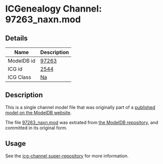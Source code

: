 # ICGenealogy Channel: 97263\_naxn.mod

## Details

Name | Description
---- | -----------
ModelDB id | [97263](http://senselab.med.yale.edu/ModelDB/ShowModel.cshtml?model=97263)
ICG id | [2544](http://icg.neurotheory.ox.ac.uk/channels/2/2544)
ICG Class | [Na](http://icg.neurotheory.ox.ac.uk/channels/2)

## Description

This is a single channel model file that was originally part of a [published model on the ModelDB website](http://senselab.med.yale.edu/mModelDB/ShowModel.cshtml?model=97263).

The file [97263\_naxn.mod](97263_naxn.mod) was extrated from [the ModelDB repository](http://senselab.med.yale.edu/ModelDB/ShowModel.cshtml?model=97263), and committed in its original form.

## Usage

See the [icg-channel super-repository](https://github.com/icgenealogy/icg-channels) for more information.